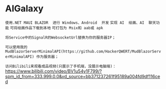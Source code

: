 # AIGalaxy
`使用.NET MAUI BLAZOR  进行 Windows、Android  开发`
`实现 AI  绘画、AI  聊天功能`
`可将绘画作品下载到本地`
`可打包为 Msix和 aab或 apk`


`将Service中的SignalR的WebsocketUrl替换为你的服务器IP；`

`可以使用我的MudBlazorServerMinimalAPI(https://github.com/HackerQWERT/MudBlazorServerMinimalAPI) 作为服务器；`

`访问Bilibili来观看成品视频(只展示了手机端，没展示电脑端)：`
https://www.bilibili.com/video/BV1u54y1F799/?spm_id_from=333.999.0.0&vd_source=bb371237261f95189a004fd9df116ced
